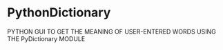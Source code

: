 # PythonDictionary
PYTHON GUI TO GET THE MEANING OF USER-ENTERED WORDS USING THE PyDictionary MODULE
